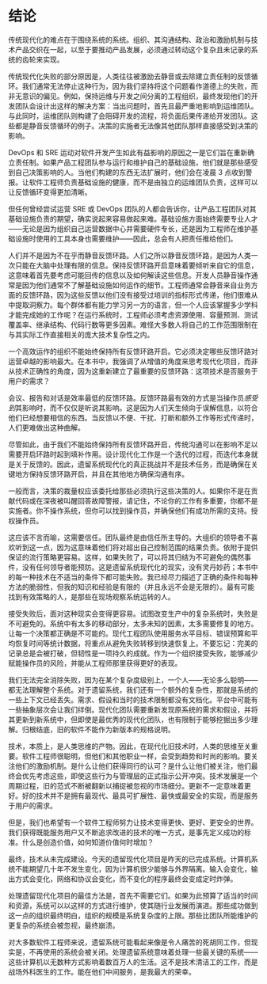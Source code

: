 # 结论

传统现代化的难点在于围绕系统的系统。组织、其沟通结构、政治和激励机制与技术产品交织在一起，以至于要推动产品发展，必须通过转动这个复杂且未记录的系统的齿轮来实现。

传统现代化失败的部分原因是，人类往往被激励去静音或去除建立责任制的反馈循环。我们通常无法停止这种行为，因为我们坚持将这个问题看作道德上的失败，而非无意识的偏见。例如，保持运维与开发之间分离的工程组织，最终发现他们的开发团队会设计出这样的解决方案：当出问题时，首先且最严重地影响到运维团队。与此同时，运维团队则构建了会阻碍开发的流程，将负面后果传递给开发团队。这些都是静音反馈循环的例子。决策的实施者无法像其他团队那样直接感受到决策的影响。

DevOps 和 SRE 运动对软件开发产生如此有益影响的原因之一是它们旨在重新确立责任制。如果产品工程团队参与运行和维护自己的基础设施，他们就是那些感受到自己决策影响的人。当他们构建的东西无法扩展时，他们会在凌晨 3 点收到警报。让软件工程师负责基础设施的健康，而不是由独立的运维团队负责，这样可以让反馈循环变得更加清晰。

但任何曾经尝试运营 SRE 或 DevOps 团队的人都会告诉你，让产品工程团队对其基础设施负责的期望，确实说起来容易做起来难。基础设施方面始终需要专业人才——无论是因为组织自己运营数据中心并需要硬件专长，还是因为工程师在维护基础设施时使用的工具本身也需要维护——因此，总会有人把责任推给他们。

人们并不是因为不在乎而静音反馈环路。人们之所以静音反馈环路，是因为人类一次只能在大脑中处理有限的信息。保持反馈环路开启意味着要倾听来自它的信息，这意味着首先要考虑可能回传的信息以及如何解读这些信息。开发人员静音操作通常是因为他们通常不了解基础设施如何运作的细节。工程师通常会静音来自业务方面的反馈环路，因为这些反馈以他们没有接受过培训的指标形式传递，他们很难从中提取洞察力。每个群体都有能力学习另一方的语言，但一个人应该掌握多少学科才能完成她的工作呢？在运行系统时，工程师必须考虑资源使用、容量预测、测试覆盖率、继承结构、代码行数等更多因素。难怪大多数人将自己的工作范围限制在与其实际工作直接相关的庞大技术复杂性之内。

一个高效运作的组织不能始终保持所有反馈环路开启。它必须决定哪些反馈环路对运营卓越的影响最大。在本书中，我强调了从增值的角度来思考现代化项目，而非从技术正确性的角度，因为这重新建立了最重要的反馈环路：这项技术是否服务于用户的需求？

会议、报告和对话是效率最低的反馈环路。反馈环路最有效的方式是当操作员*感受到*其影响时，而不仅仅是听说其影响。这是因为人们天生倾向于误解信息，以符合他们已经想要相信的东西。当反馈以不便、干扰、打断和额外工作等形式传递时，人们更难做出这种曲解。

尽管如此，由于我们不能始终保持所有反馈环路开启，传统沟通可以在影响不足以需要开启环路时起到填补作用。设计现代化工作是一个迭代的过程，而迭代本身就是关于反馈的。因此，遗留系统现代化的真正挑战并不是技术任务，而是确保在关键地方保持反馈环路开启，并且在其他地方确保沟通有序。

一般而言，决策的裁量权应该委托给那些必须执行这些决策的人。如果你不是在贡献代码或在深夜被叫醒回答故障警报，请记住，不论你的工作有多重要，你都不是实施者。你不操作系统，但你可以找到操作员，并确保他们有成功所需的支持。授权操作员。

这应该不言而喻，这需要信任。团队最终是由信任所主导的。大组织的领导者不喜欢听到这一点，因为这意味着他们将对超出自己控制范围的结果负责。依附于提供保证的流行策略更容易。这样，如果失败了，可以将其归结为不可避免的偶然事件，没有任何领导者能预防。这是遗留系统现代化的现实，没有灵丹妙药；本书中的每一种技术在不适当的条件下都可能失败。我已经尽力描述了正确的条件和每种方法的脆弱性，但我的知识和经验是有限的（并且永远不会是无限的）。最有可能找到有效策略的人，是那些在现场观察系统运转的人。

接受失败后，面对这种现实会变得更容易。试图改变生产中的复杂系统时，失败是不可避免的。系统中有太多的移动部分，太多未知的因素，太多需要修复的地方。让每一个决策都正确是不可能的。现代工程团队使用服务水平目标、错误预算和平均恢复时间等统计数据，将重点从避免失败转移到快速恢复上。不要忘记：完美的记录总是会被打破，但韧性是一项持久的成就。作为一个组织接受失败，能够减少赋能操作员的风险，并能从工程师那里获得更好的表现。

我们无法完全消除失败，因为在某个复杂度级别上，一个人——无论多么聪明——都无法理解整个系统。对于遗留系统，我们还有一个额外的复杂性，那就是系统的一些上下文已经丢失。需求、假设和当时的技术限制都没有文档化。平台中可能有一些抽象层次会让我们绊倒。现代化团队需要重新发现原系统的需求和假设，并将其更新到新系统中，但即使是最优秀的现代化团队，也有限制于能够挖掘出多少理解。归根结底，旧的软件不能作为新版本的规格说明。

技术，本质上，是人类思维的产物。因此，在现代化旧技术时，人类的思维至关重要。软件工程师很聪明，但他们和其他职业一样，会受到趋势和时尚的影响。要关注他们的激励机制。是什么让他们获得同行的认可？是什么让他们被关注，他们最终会优先考虑这些，即使这些行为与管理层的正式指示公开冲突。技术发展是一个周期过程，旧的范式不断被翻新以捕捉被忽视的市场细分。更新不一定意味着更好。好的技术并不是拥有最现代、最具可扩展性、最快或最安全的实现，而是服务于用户的需求。

但是，我们也希望有一个软件工程师努力让技术变得更快、更好、更安全的世界。我们获得既能服务用户又不断追求改进的技术的唯一方式，是事先定义成功的标准。什么是创造价值，如何知道价值何时增加？

最终，技术从未完成建设。今天的遗留现代化项目是昨天的已完成系统。计算机系统不能期望几十年不发生变化，因为计算机很少能够与外界隔离。输入会变化，输出方式会变化，网络和协议会变化，而不变化的程序最终会变成定时炸弹。

处理遗留现代化项目的最佳方法是，首先不需要它们。如果为此预算了适当的时间和资源，系统可以以这样的方式进行维护，使其随行业发展而演进。那些成功做到这一点的组织最终明白，组织的规模是系统复杂度的上限。那些比团队所能维护的更复杂的系统会被忽视，最终崩溃。

对大多数软件工程师来说，遗留系统可能看起来像是令人痛苦的死胡同工作，但现实是，不再使用的系统会被关闭。处理遗留系统意味着处理一些最关键的系统——这些计算机以无数种方式影响着数百万人的生活。这不是技术清洁工的工作，而是战场外科医生的工作。能在他们中间服务，是我最大的荣幸。
